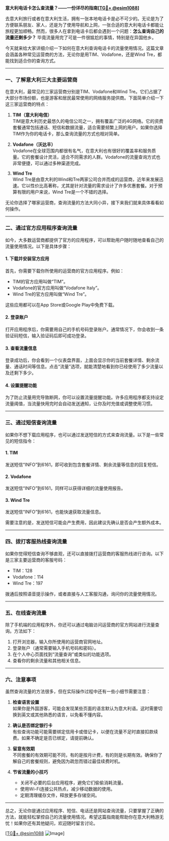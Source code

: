 **意大利电话卡怎么查流量？——一份详尽的指南[[TG💪+ @esim1088](https://t.me/s/esim1088)]**

去意大利旅行或者在意大利生活，拥有一张本地电话卡是必不可少的。无论是为了方便联系朋友、家人，还是为了使用导航和上网，一张合适的意大利电话卡都能让旅程更加顺畅。然而，很多人在拿到电话卡后都会遇到一个问题：**怎么查询自己的流量还剩多少？** 毕竟流量用完了可是一件很尴尬的事情，特别是在异国他乡。

今天就来给大家详细介绍一下如何在意大利查询电话卡的流量使用情况。这篇文章会涵盖各种常见运营商的方法，无论你是用TIM、Vodafone，还是Wind Tre，都能找到适合你的查询方式。

---

### 一、了解意大利三大主要运营商

在意大利，最常见的三家运营商分别是TIM、Vodafone和Wind Tre。它们占据了大部分市场份额，也是游客和居民最常使用的网络服务提供商。下面简单介绍一下这三家运营商的特点：

1. **TIM（意大利电信）**  
   TIM是意大利历史最悠久的电信公司之一，拥有覆盖广泛的4G网络。它的资费套餐通常包括通话、短信和数据流量，适合需要频繁上网的用户。如果你选择TIM作为你的电话卡，那么查询流量的方式也相对简单。

2. **Vodafone（沃达丰）**  
   Vodafone在全球范围内都很有名气，在意大利也有很好的覆盖率和服务质量。它的套餐设计灵活，适合不同需求的人群。Vodafone的流量查询方式也非常便捷，可以通过多种渠道完成。

3. **Wind Tre**  
   Wind Tre是由意大利的Wind和Tre两家公司合并而成的运营商，近年来发展迅速。它以性价比高著称，尤其是针对流量的需求设计了许多优惠套餐。对于预算有限的用户来说，Wind Tre是一个不错的选择。

无论你选择了哪家运营商，查询流量的方法大同小异，接下来我们就来具体看看如何操作。

---

### 二、通过官方应用程序查询流量

如今，大多数运营商都提供了官方的应用程序，可以帮助用户随时随地查看自己的流量使用情况。以下是具体步骤：

#### 1. 下载并安装官方应用
首先，你需要下载你所使用的运营商的官方应用程序。例如：
- TIM的官方应用叫做“TIM”。
- Vodafone的官方应用叫做“Vodafone Italy”。
- Wind Tre的官方应用叫做“Wind Tre”。

这些应用都可以在App Store或Google Play中免费下载。

#### 2. 登录账户
打开应用程序后，你需要用自己的手机号码登录账户。通常情况下，你会收到一条验证码短信，输入验证码后即可成功登录。

#### 3. 查看流量信息
登录成功后，你会看到一个仪表盘界面，上面会显示你的当前套餐详情、剩余流量、通话时间等信息。点击“流量”选项，就能清楚地看到你已经使用了多少流量以及还剩下多少。

#### 4. 设置提醒功能
为了防止流量用完导致断网，你可以设置流量提醒功能。许多应用程序都支持设定流量阈值，当流量快用完时会自动发送通知，让你及时充值或调整使用习惯。

---

### 三、通过短信查询流量

如果你不想下载应用程序，也可以通过发送短信的方式来查询流量。以下是一些常见的短信指令：

#### 1. TIM
发送短信“INFO”到6161，即可收到包含套餐详情、剩余流量等信息的回复短信。

#### 2. Vodafone
发送短信“INFO”到6161，同样可以获得详细的流量使用报告。

#### 3. Wind Tre
发送短信“INFO”到6161，也能快速获取流量信息。

需要注意的是，发送短信可能会产生费用，因此建议先确认是否会产生额外成本。

---

### 四、拨打客服热线查询流量

如果你觉得短信查询不够直观，还可以直接拨打运营商的客服热线进行咨询。以下是三家主要运营商的客服号码：

- TIM：128
- Vodafone：114
- Wind Tre：197

拨通后按照语音提示操作，或者直接与人工客服沟通，询问你的流量使用情况。

---

### 五、在线查询流量

除了手机端的应用程序外，你还可以通过电脑访问运营商的官方网站进行流量查询。方法如下：

1. 打开浏览器，输入你所使用的运营商官网地址。
2. 登录账户（通常需要输入手机号码和密码）。
3. 在个人中心页面找到“流量查询”或类似的功能选项。
4. 查看你的剩余流量和其他相关信息。

---

### 六、注意事项

虽然查询流量的方法很多，但在实际操作过程中还有一些小细节需要注意：

1. **检查语言设置**  
   如果你是外国游客，可能会发现某些页面的语言默认为意大利语。这时需要切换到英文或其他熟悉的语言，以免看不懂内容。

2. **确认是否绑定银行卡**  
   有些查询功能可能需要绑定信用卡或借记卡，以便在流量不足时直接扣款续费。如果不确定是否已绑定，请提前确认。

3. **留意有效期**  
   不同套餐的有效期可能不同，有的是按月计费，有的则是长期有效。确保你了解自己的套餐规则，避免因为疏忽而错过最佳续费时机。

4. **节省流量的小技巧**  
   - 关闭不必要的后台应用程序，避免它们偷偷消耗流量。
   - 使用Wi-Fi连接公共热点，减少移动数据的使用。
   - 定期清理缓存文件，释放更多存储空间。

---

总之，无论你是通过应用程序、短信、电话还是网站查询流量，只要掌握了正确的方法，就能轻松掌控自己的流量使用情况。希望这篇指南能帮助你在意大利畅游无忧！如果你还有其他疑问，欢迎随时留言讨论。

[[TG💪+ @esim1088](https://t.me/s/esim1088) ![Image](https://i.postimg.cc/4NQfJmqS/Snipaste-2025-05-13-00-14-12.png)]